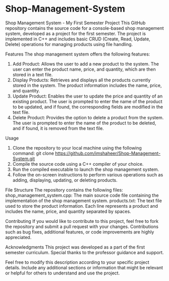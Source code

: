 # Shop-Management-System
Shop Management System - My First Semester Project
This GitHub repository contains the source code for a console-based shop management system, developed as a project for the first semester. The project is implemented in C++ and includes basic CRUD (Create, Read, Update, Delete) operations for managing products using file handling.

Features
The shop management system offers the following features:
1.	Add Product: Allows the user to add a new product to the system. The user can enter the product name, price, and quantity, which are then stored in a text file.
2.	Display Products: Retrieves and displays all the products currently stored in the system. The product information includes the name, price, and quantity.
3.	Update Product: Enables the user to update the price and quantity of an existing product. The user is prompted to enter the name of the product to be updated, and if found, the corresponding fields are modified in the text file.
4.	Delete Product: Provides the option to delete a product from the system. The user is prompted to enter the name of the product to be deleted, and if found, it is removed from the text file.

Usage
1.	Clone the repository to your local machine using the following command:
git clone https://github.com/imshaheer/Shop-Management-System.git
2.	Compile the source code using a C++ compiler of your choice.
3.	Run the compiled executable to launch the shop management system.
4.	Follow the on-screen instructions to perform various operations such as adding, displaying, updating, or deleting products.

File Structure
The repository contains the following files:
shop_management_system.cpp: The main source code file containing the implementation of the shop management system.
products.txt: The text file used to store the product information. Each line represents a product and includes the name, price, and quantity separated by spaces.

Contributing
If you would like to contribute to this project, feel free to fork the repository and submit a pull request with your changes. Contributions such as bug fixes, additional features, or code improvements are highly appreciated.

Acknowledgments
This project was developed as a part of the first semester curriculum. Special thanks to the professor guidance and support.

Feel free to modify this description according to your specific project details. Include any additional sections or information that might be relevant or helpful for others to understand and use the project.

